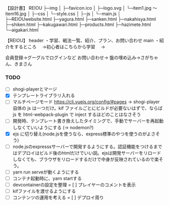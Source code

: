 【設計書】
REIOU
 ├─img
 │  ├─favicon.ico
 │  ├─logo.svg
 │  └─item1.jpg ～ item16.jpg
 │
 ├─css
 │  └─style.css
 │
 ├─js
 │  └─main.js
 │
 ├─REIOUwebsite.html
 ├─yagura.html
 ├─sanken.html
 ├─nakahisya.html
 ├─shiken.html
 ├─kakugawari.html
 ├─products.html
 ├─hazimete.html
 └─aigakari.html

【REIOU】
header
・学習、戦法一覧、紹介、プラン、お問い合わせ
main
・紹介をするところ
　→初心者はこちらから学習
　→

会員登録→グーグルでログインなど
お問い合わせ→
盤の埋め込み→さがちゃん、きまさん

### TODO

- [ ] shogi-playerとマージ
- [x] テンプレートライブラリ入れる
- [ ] マルチページモード https://cli.vuejs.org/config/#pages -> shogi-player 自体の js は一つだけ。kif ファイルごとにビルドが必要ないはずで、ならば js を html-webpack-plugin で inject するほどのことはなさそう
- [ ] 開発時、テンプレート書き換えしたタイミングで、手動でサーバーを再起動しなくていいようにする (-> nodemon?)
- [x] ejs に切り替え(node.jsを使うなら、express標準のやつを使うのがよさそう)
- [ ] node.jsのexpresssサーバーで開発するようにする。認証機能をつけるまではデプロイはビルド後のhtmlだけでいい説。ejsは開発サーバーをリロードしなくても、ブラウザをリロードするだけで中身が反映されているので楽そう。
- [ ] yarn run serveが動くようにする
- [ ] コンテナ起動時に、yarn startする
- [ ] devcontainerの設定を整理
= [ ] プレイヤーのコメントを表示
- [ ] kifファイルを渡せるようにする
- [ ] コンテンツの運用を考える
= [ ] デプロイ周り